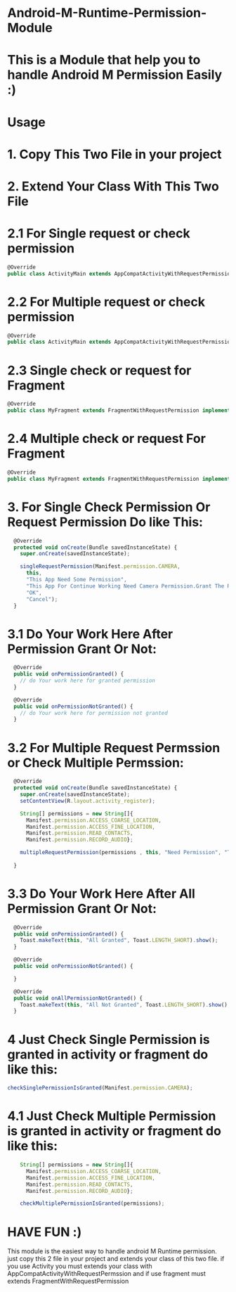 # Android-M-Runtime-Permission-Module
<h1>This is a Module that help you to handle Android M Permission Easily :)</h1>
<h1>Usage</h1>
<h1>1. Copy This Two File in your project</h1>
<h1>2. Extend Your Class With This Two File</h1>
<h1>2.1 For Single request or check permission</h1>

```javascript 
@Override
public class ActivityMain extends AppCompatActivityWithRequestPermission implements AppCompatActivityWithRequestPermission.OnSinglePermissionStatus {
```

<h1>2.2 For Multiple request or check permission</h1>

```javascript 
@Override
public class ActivityMain extends AppCompatActivityWithRequestPermission implements AppCompatActivityWithRequestPermission.OnMultiplePermissionStatus {
```

<h1>2.3 Single check or request for Fragment</h1>

```javascript 
@Override
public class MyFragment extends FragmentWithRequestPermission implements AppCompatActivityWithRequestPermission.OnSinglePermissionStatus {
```

<h1>2.4 Multiple check or request For Fragment</h1>

```javascript 
@Override
public class MyFragment extends FragmentWithRequestPermission implements AppCompatActivityWithRequestPermission.OnMultiplePermissionStatus {
```

<h1>3. For Single Check Permission Or Request Permission Do like This:</h1>

```javascript 
  @Override
  protected void onCreate(Bundle savedInstanceState) {
    super.onCreate(savedInstanceState);

    singleRequestPermission(Manifest.permission.CAMERA,
      this,
      "This App Need Some Permission",
      "This App For Continue Working Need Camera Permission.Grant The Requested Permission To App Continue Working",
      "OK",
      "Cancel");
  }
```

<h1>3.1 Do Your Work Here After Permission Grant Or Not:</h1>

```javascript
  @Override
  public void onPermissionGranted() {
    // do Your work here for granted permission
  }

  @Override
  public void onPermissionNotGranted() {
    // do Your work here for permission not granted
  }
```

<h1>3.2 For Multiple Request Permssion or Check Multiple Permssion:</h1>

```javascript
  @Override
  protected void onCreate(Bundle savedInstanceState) {
    super.onCreate(savedInstanceState);
    setContentView(R.layout.activity_register);

    String[] permissions = new String[]{
      Manifest.permission.ACCESS_COARSE_LOCATION,
      Manifest.permission.ACCESS_FINE_LOCATION,
      Manifest.permission.READ_CONTACTS,
      Manifest.permission.RECORD_AUDIO};

    multipleRequestPermission(permissions , this, "Need Permission", "This App Need Some Permission.", "OK", "Cancel");
    
  }
```

<h1>3.3 Do Your Work Here After All Permission Grant Or Not:</h1>

```javascript
  @Override
  public void onPermissionGranted() {
    Toast.makeText(this, "All Granted", Toast.LENGTH_SHORT).show();
  }

  @Override
  public void onPermissionNotGranted() {

  }

  @Override
  public void onAllPermissionNotGranted() {
    Toast.makeText(this, "All Not Granted", Toast.LENGTH_SHORT).show();
  }
```

<h1>4 Just Check Single Permission is granted in activity or fragment do like this:</h1>

```javascript
checkSinglePermissionIsGranted(Manifest.permission.CAMERA);
```

<h1>4.1 Just Check Multiple Permission is granted in activity or fragment do like this:</h1>

```javascript
    String[] permissions = new String[]{
      Manifest.permission.ACCESS_COARSE_LOCATION,
      Manifest.permission.ACCESS_FINE_LOCATION,
      Manifest.permission.READ_CONTACTS,
      Manifest.permission.RECORD_AUDIO};

    checkMultiplePermissionIsGranted(permissions);
```

<h1>HAVE FUN :)</h1>


<p>This module is the easiest way to handle android M Runtime permission.
just copy this 2 file in your project and extends your class of this two file.
if you use Activity you must extends your class with AppCompatActivityWithRequestPermssion
and if use fragment must extends FragmentWithRequestPermission</p>
